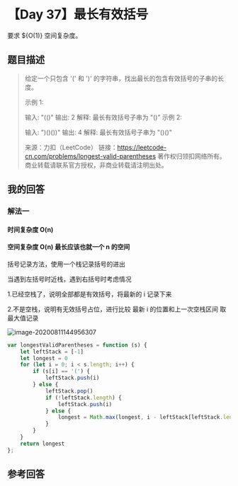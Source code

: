 # 【Day 37】最长有效括号

要求 \${O(1)} 空间复杂度。

## 题目描述

> 给定一个只包含 '(' 和 ')' 的字符串，找出最长的包含有效括号的子串的长度。
>
> 示例 1:
>
> 输入: "(()"
> 输出: 2
> 解释: 最长有效括号子串为 "()"
> 示例 2:
>
> 输入: ")()())"
> 输出: 4
> 解释: 最长有效括号子串为 "()()"
>
> 来源：力扣（LeetCode）
> 链接：https://leetcode-cn.com/problems/longest-valid-parentheses
> 著作权归领扣网络所有。商业转载请联系官方授权，非商业转载请注明出处。

## 我的回答

### 解法一

#### 时间复杂度 O(n)

#### 空间复杂度 O(n) 最长应该也就一个 n 的空间

括号记录方法，使用一个栈记录括号的进出

当遇到左括号时近栈，遇到右括号时考虑情况

1.已经空栈了，说明全部都是有效括号，将最新的 i 记录下来

2.不是空栈，说明有无效括号占位，进行比较 最新 i 的位置和上一次空栈区间 取最大值记录

![image-20200811144956307](leetcode/%E6%9C%80%E9%95%BF%E6%9C%89%E6%95%88%E6%8B%AC%E5%8F%B7.png)

```JavaScript
var longestValidParentheses = function (s) {
    let leftStack = [-1]
    let longest = 0
    for (let i = 0; i < s.length; i++) {
        if (s[i] == '(') {
            leftStack.push(i)
        } else {
            leftStack.pop()
            if (!leftStack.length) {
                leftStack.push(i)
            } else {
                longest = Math.max(longest, i - leftStack[leftStack.length - 1])
            }
        }
    }
    return longest
};
```

## 参考回答
